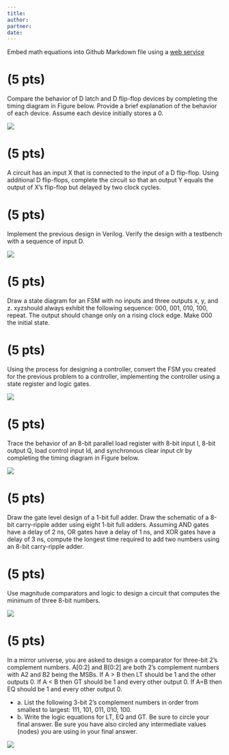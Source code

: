```yaml
---
title: 
author:
partner:
date:
---
```

Embed math equations into Github Markdown file using a [web service](https://www.codecogs.com/latex/eqneditor.php)

# (5 pts)
Compare the behavior of D latch and D flip-flop devices by completing the timing diagram in Figure below. Provide a brief explanation of the behavior of each device. Assume each device initially stores a 0.

![](./figures/problem_1.png)

# (5 pts)
A circuit has an input X that is connected to the input of a D flip-flop. Using additional D flip-flops, complete the circuit so that an output Y equals the output of X’s flip-flop but delayed by two clock cycles. 

# (5 pts)
Implement the previous design in Verilog. Verify the design with a testbench with a sequence of input D.

![](./exam-01-xxVinhDieselxx/docs/exam/IMG_0715.jpg)

# (5 pts)
Draw a state diagram for an FSM with no inputs and three outputs x, y, and z. xyzshould always exhibit the following sequence: 000, 001, 010, 100, repeat. The output should change only on a rising clock edge. Make 000 the initial state.

# (5 pts)
Using the process for designing a controller, convert the FSM you created for the previous problem to a controller, implementing the controller using a state register and logic gates.

![](./exam-01-xxVinhDieselxx/docs/exam/IMG_0716.jpg)

# (5 pts)
Trace the behavior of an 8-bit parallel load register with 8-bit input I, 8-bit output Q, load control input ld, and synchronous clear input clr by completing the timing diagram in Figure below.

![](figures/problem_6.png)

# (5 pts)
Draw the gate level design of a 1-bit full adder. Draw the schematic of a 8-bit carry-ripple adder using eight 1-bit full adders. Assuming AND gates have a delay of 2 ns, OR gates have a delay of 1 ns, and XOR gates have a delay of 3 ns, compute the longest time required to add two numbers using an 8-bit carry-ripple adder.

# (5 pts) 
Use magnitude comparators and logic to design a circuit that computes the minimum of three 8-bit numbers.

![](./exam-01-xxVinhDieselxx/docs/exam/IMG_0717.jpg)

# (5 pts)
In a mirror universe, you are asked to design a comparator for three-bit 2’s complement numbers. A[0:2] and B[0:2] are both 2’s complement numbers with A2 and B2 being the MSBs. If A > B then LT should be 1 and the other outputs 0. If A < B then GT should be 1 and every other output 0. If A=B then EQ should be 1 and every other output 0.  

- a.	List the following 3-bit 2’s complement numbers in order from smallest to largest: 111, 101, 011, 010, 100.
- b.	Write the logic equations for LT, EQ and GT. Be sure to circle your final answer. Be sure you have also circled any intermediate values (nodes) you are using in your final answer.

![](./figures/problem_9.png)
